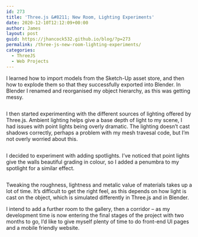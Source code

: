 ```yaml
---
id: 273
title: 'Three.js &#8211; New Room, Lighting Experiments'
date: 2020-12-10T12:12:09+00:00
author: James
layout: post
guid: https://jhancock532.github.io/blog/?p=273
permalink: /three-js-new-room-lighting-experiments/
categories:
  - ThreeJS
  - Web Projects
---
```

I learned how to import models from the Sketch-Up asset store, and then how to explode them so that they successfully exported into Blender. In Blender I renamed and reorganised my object hierarchy, as this was getting messy.

<img loading="lazy" src="https://jhancock532.github.io/blog/wp-content/uploads/2020/12/so-many-exploded-parts-to-organise-1024x546.jpg" alt="" class="wp-image-274" srcset="https://jhancock532.github.io/blog/wp-content/uploads/2020/12/so-many-exploded-parts-to-organise-1024x546.jpg 1024w, https://jhancock532.github.io/blog/wp-content/uploads/2020/12/so-many-exploded-parts-to-organise-300x160.jpg 300w, https://jhancock532.github.io/blog/wp-content/uploads/2020/12/so-many-exploded-parts-to-organise-768x409.jpg 768w, https://jhancock532.github.io/blog/wp-content/uploads/2020/12/so-many-exploded-parts-to-organise-1536x818.jpg 1536w, https://jhancock532.github.io/blog/wp-content/uploads/2020/12/so-many-exploded-parts-to-organise.jpg 1920w" sizes="(max-width: 767px) 89vw, (max-width: 1000px) 54vw, (max-width: 1071px) 543px, 580px" /> 

I then started experimenting with the different sources of lighting offered by Three.js. Ambient lighting helps give a base depth of light to my scene, I had issues with point lights being overly dramatic. The lighting doesn&#8217;t cast shadows correctly, perhaps a problem with my mesh travesal code, but I&#8217;m not overly worried about this. 

<img loading="lazy" src="https://jhancock532.github.io/blog/wp-content/uploads/2020/12/wild-spotlight-1024x576.jpg" alt="" class="wp-image-276" srcset="https://jhancock532.github.io/blog/wp-content/uploads/2020/12/wild-spotlight-1024x576.jpg 1024w, https://jhancock532.github.io/blog/wp-content/uploads/2020/12/wild-spotlight-300x169.jpg 300w, https://jhancock532.github.io/blog/wp-content/uploads/2020/12/wild-spotlight-768x432.jpg 768w, https://jhancock532.github.io/blog/wp-content/uploads/2020/12/wild-spotlight-1536x864.jpg 1536w, https://jhancock532.github.io/blog/wp-content/uploads/2020/12/wild-spotlight.jpg 1920w" sizes="(max-width: 767px) 89vw, (max-width: 1000px) 54vw, (max-width: 1071px) 543px, 580px" /> 

I decided to experiment with adding spotlights. I&#8217;ve noticed that point lights give the walls beautiful grading in colour, so I added a penumbra to my spotlight for a similar effect. 

<img loading="lazy" src="https://jhancock532.github.io/blog/wp-content/uploads/2020/12/spotlighteffect-1024x576.jpg" alt="" class="wp-image-279" srcset="https://jhancock532.github.io/blog/wp-content/uploads/2020/12/spotlighteffect-1024x576.jpg 1024w, https://jhancock532.github.io/blog/wp-content/uploads/2020/12/spotlighteffect-300x169.jpg 300w, https://jhancock532.github.io/blog/wp-content/uploads/2020/12/spotlighteffect-768x432.jpg 768w, https://jhancock532.github.io/blog/wp-content/uploads/2020/12/spotlighteffect-1536x864.jpg 1536w, https://jhancock532.github.io/blog/wp-content/uploads/2020/12/spotlighteffect.jpg 1920w" sizes="(max-width: 767px) 89vw, (max-width: 1000px) 54vw, (max-width: 1071px) 543px, 580px" /> 

Tweaking the roughness, lightness and metalic value of materials takes up a lot of time. It&#8217;s difficult to get the right feel, as this depends on how light is cast on the object, which is simulated differently in Three.js and in Blender.

I intend to add a further room to the gallery, then a corridor &#8211; as my development time is now entering the final stages of the project with two months to go, I&#8217;d like to give myself plenty of time to do front-end UI pages and a mobile friendly website.